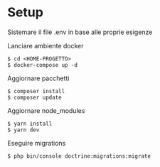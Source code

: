 
# Setup

Sistemare il file .env in base alle proprie esigenze

Lanciare ambiente docker

```
$ cd <HOME-PROGETTO>
$ docker-compose up -d
```

Aggiornare pacchetti

```
$ composer install
$ composer update
```

Aggiornare node_modules

```
$ yarn install
$ yarn dev
```

Eseguire migrations

```
$ php bin/console doctrine:migrations:migrate
```
